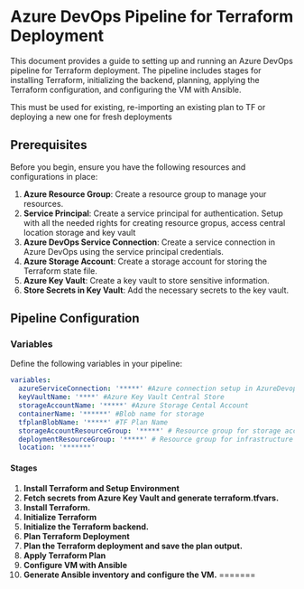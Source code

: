 # Azure DevOps Pipeline for Terraform Deployment

This document provides a guide to setting up and running an Azure DevOps pipeline for Terraform deployment. The pipeline includes stages for installing Terraform, initializing the backend, planning, applying the Terraform configuration, and configuring the VM with Ansible.

This must be used for existing, re-importing an existing plan to TF or deploying a new one for fresh deployments

## Prerequisites

Before you begin, ensure you have the following resources and configurations in place:

1. **Azure Resource Group**: Create a resource group to manage your resources.
2. **Service Principal**: Create a service principal for authentication. Setup with all the needed rights for creating resource gropus, access central location storage and key vault
3. **Azure DevOps Service Connection**: Create a service connection in Azure DevOps using the service principal credentials.
4. **Azure Storage Account**: Create a storage account for storing the Terraform state file.
5. **Azure Key Vault**: Create a key vault to store sensitive information.
6. **Store Secrets in Key Vault**: Add the necessary secrets to the key vault.

## Pipeline Configuration

### Variables

Define the following variables in your pipeline:

```yaml
variables:
  azureServiceConnection: '*****' #Azure connection setup in AzureDevops and Azure
  keyVaultName: '****' #Azure Key Vault Central Store
  storageAccountName: '*****' #Azure Storage Cental Account
  containerName: '******' #Blob name for storage
  tfplanBlobName: '*****' #TF Plan Name
  storageAccountResourceGroup: '*****' # Resource group for storage account
  deploymentResourceGroup: '*****' # Resource group for infrastructure deployment
  location: '*******'
```
#### Stages
1. **Install Terraform and Setup Environment**
2. **Fetch secrets from Azure Key Vault and generate terraform.tfvars.**
3. **Install Terraform.**
4. **Initialize Terraform**
5. **Initialize the Terraform backend.**
6. **Plan Terraform Deployment**
7. **Plan the Terraform deployment and save the plan output.**
8. **Apply Terraform Plan**
9. **Configure VM with Ansible**
10. **Generate Ansible inventory and configure the VM.**
=======

